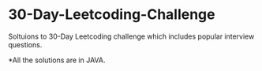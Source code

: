 # 30-Day-Leetcoding-Challenge
Soltuions to 30-Day Leetcoding challenge which includes popular interview questions.

*All the solutions are in JAVA.
